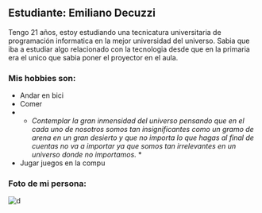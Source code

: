 ## Estudiante: Emiliano Decuzzi
Tengo 21 años, estoy estudiando una tecnicatura universitaria de programación informatica en la mejor universidad del universo. Sabia que iba a estudiar algo relacionado con la tecnologia desde que en la primaria era el unico que sabia poner el proyector en el aula.

### Mis hobbies son:
- Andar en bici
- Comer
- * *Contemplar la gran inmensidad del universo pensando que en el cada uno de nosotros somos tan insignificantes como un gramo de arena en un gran desierto y que no importa lo que hagas al final de cuentas no va a importar ya que somos tan irrelevantes en un universo donde no importamos.* *
- Jugar juegos en la compu

### Foto de mi persona:
![d](https://i.postimg.cc/rFSHm585/imagen-2023-08-15-200006955.png)

